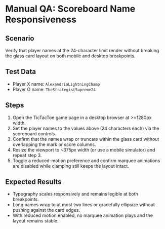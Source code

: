 # Manual QA: Scoreboard Name Responsiveness

## Scenario
Verify that player names at the 24-character limit render without breaking the glass card layout on both mobile and desktop breakpoints.

## Test Data
- Player X name: `AlexandriaLightningChamp`
- Player O name: `TheStrategistSupreme24`

## Steps
1. Open the TicTacToe game page in a desktop browser at >=1280px width.
2. Set the player names to the values above (24 characters each) via the scoreboard controls.
3. Confirm that the names wrap or truncate within the glass card without overlapping the mark or score columns.
4. Resize the viewport to ~375px width (or use a mobile simulator) and repeat step 3.
5. Toggle a reduced-motion preference and confirm marquee animations are disabled while clamping still keeps the layout intact.

## Expected Results
- Typography scales responsively and remains legible at both breakpoints.
- Long names wrap to at most two lines or gracefully ellipsize without pushing against the card edges.
- With reduced motion enabled, no marquee animation plays and the layout remains stable.

